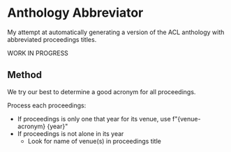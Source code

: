 # Anthology Abbreviator

My attempt at automatically generating a version of the ACL anthology with abbreviated proceedings titles.

WORK IN PROGRESS

## Method
We try our best to determine a good acronym for all proceedings.

Process each proceedings:
  - If proceedings is only one that year for its venue, use f"{venue-acronym} {year}"
  - If proceedings is not alone in its year
    - Look for name of venue(s) in proceedings title
